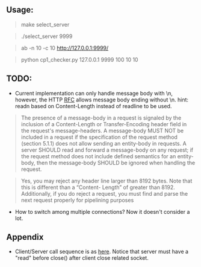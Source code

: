 ## Usage: 
> make select_server

> ./select_server 9999

> ab -n 10 -c 10 http://127.0.0.1:9999/

> python cp1_checker.py 127.0.0.1 9999 100 10 10

## TODO: 
* Current implementation can only handle message body with \n, however, the HTTP [RFC](https://www.ietf.org/rfc/rfc2616.txt) allows message body ending without \n. hint: readn based on Content-Length instead of readline to be used. 

> The presence of a message-body in a request is signaled by the
inclusion of a Content-Length or Transfer-Encoding header field in
the request's message-headers. A message-body MUST NOT be included in
a request if the specification of the request method (section 5.1.1)
does not allow sending an entity-body in requests. A server SHOULD
read and forward a message-body on any request; if the request method
does not include defined semantics for an entity-body, then the
message-body SHOULD be ignored when handling the request.

> Yes, you may reject any header line larger than 8192 bytes. Note that this is different than a “Content- Length” of greater than 8192. Additionally, if you do reject a request, you must find and parse the next request properly for pipelining purposes

* How to switch among multiple connections? Now it doesn't consider a lot. 

## Appendix
* Client/Server call sequence is as [here](https://www.cs.dartmouth.edu/~campbell/cs50/socketprogramming.html). Notice that server must have a "read" before close() after client close related socket. 